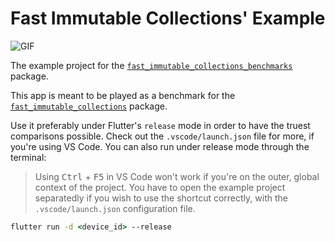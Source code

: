 # Fast Immutable Collections' Example

![GIF][gif]

The example project for the [`fast_immutable_collections_benchmarks`][fast_immutable_collections_benchmarks] package.

This app is meant to be played as a benchmark for the [`fast_immutable_collections`][fast_immutable_collections] package.

Use it preferably under Flutter's `release` mode in order to have the truest comparisons possible. Check out the `.vscode/launch.json` file for more, if you're using VS Code. You can also run under release mode through the terminal:

> Using <kbd>Ctrl</kbd> + <kbd>F5</kbd> in VS Code won't work if you're on the outer, global context of the project. You have to open the example project separatedly if you wish to use the shortcut correctly, with the `.vscode/launch.json` configuration file.

```cmd
flutter run -d <device_id> --release
```


[fast_immutable_collections]: https://github.com/marcglasberg/fast_immutable_collections
[fast_immutable_collections_benchmarks]: https://github.com/marcglasberg/fast_immutable_collections/tree/master/example/benchmark
[gif]: https://raw.githubusercontent.com/marcglasberg/fast_immutable_collections/master/assets/demo.gif
